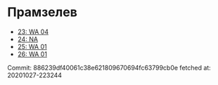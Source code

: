 # Прамзелев
- [23: WA 04](23.md)
- [24: NA](24.md)
- [25: WA 01](25.md)
- [26: WA 01](26.md)

Commit: 886239df40061c38e621809670694fc63799cb0e
 fetched at: 20201027-223244
